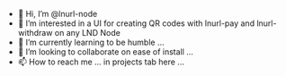 - 👋 Hi, I’m @lnurl-node
- 👀 I’m interested in a UI for creating QR codes with lnurl-pay and lnurl-withdraw on any LND Node
- 🌱 I’m currently learning to be humble ...
- 💞️ I’m looking to collaborate on ease of install ...
- 📫 How to reach me ... in projects tab here ...

<!---
lnurl-node/lnurl-node is a ✨ special ✨ repository because its `README.md` (this file) appears on your GitHub profile.
You can click the Preview link to take a look at your changes.
--->
